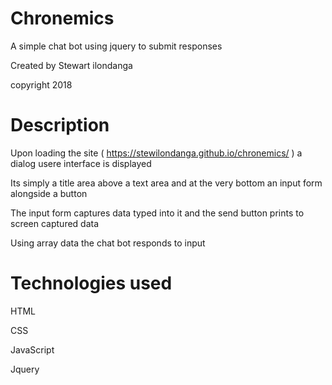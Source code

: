 # Chronemics
A simple chat bot using jquery to submit responses

Created by Stewart ilondanga

copyright 2018

# Description
Upon loading the site ( https://stewilondanga.github.io/chronemics/ ) a dialog usere interface is displayed

Its simply a title area above a text area and at the very bottom an input form alongside a button

The input form captures data typed into it and the send button prints to screen captured data

Using array data the chat bot responds to input

# Technologies used
HTML

CSS

JavaScript

Jquery

